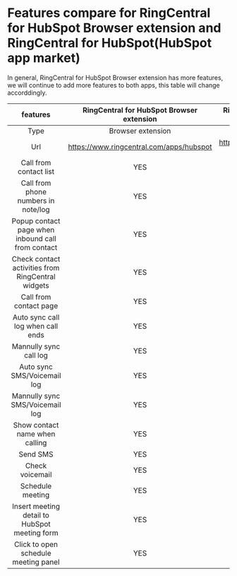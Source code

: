 # Features compare for RingCentral for HubSpot Browser extension and RingCentral for HubSpot(HubSpot app market)

In general, RingCentral for HubSpot Browser extension has more features, we will continue to add more features to both apps, this table will change accorddingly.

| features       | RingCentral for HubSpot Browser extension            |  RingCentral for HubSpot in HubSpot app market |
:---------------:|:----------------------------------------------------:|:-----------------------------------------------:
Type | Browser extension | HubSpot app
Url | https://www.ringcentral.com/apps/hubspot | https://www.ringcentral.com/apps/call-with-ringcentral-for-hubspot
Call from contact list | YES | NO
Call from phone numbers in note/log | YES | NO
Popup contact page when inbound call from contact | YES | NO
Check contact activities from RingCentral widgets | YES | NO
Call from contact page | YES | YES
Auto sync call log when call ends | YES | YES
Mannully sync call log | YES | NO
Auto sync SMS/Voicemail log | YES | NO
Mannully sync SMS/Voicemail log | YES | NO
Show contact name when calling | YES | NO
Send SMS | YES | YES
Check voicemail | YES | YES
Schedule meeting | YES | YES
Insert meeting detail to HubSpot meeting form | YES | NO
Click to open schedule meeting panel | YES | NO
